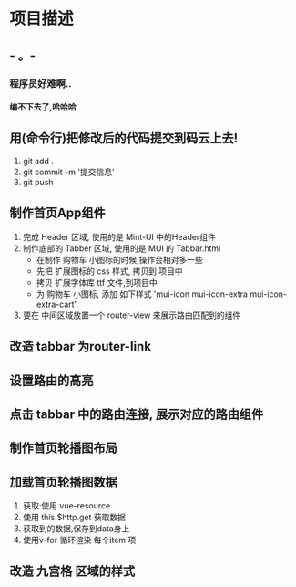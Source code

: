 # 项目描述

## - 。-

### 程序员好难啊..

#### 编不下去了,哈哈哈

## 用(命令行)把修改后的代码提交到码云上去!
1. git add .
2. git commit -m '提交信息'
3. git push

## 制作首页App组件
1. 完成 Header 区域, 使用的是 Mint-UI 中的Header组件
2. 制作底部的 Tabber 区域, 使用的是 MUI 的 Tabbar.html
   + 在制作 购物车 小图标的时候,操作会相对多一些
   + 先把 扩展图标的 css 样式, 拷贝到 项目中
   + 拷贝 扩展字体库 ttf 文件,到项目中
   + 为 购物车 小图标, 添加 如下样式 'mui-icon mui-icon-extra mui-icon-extra-cart'
3. 要在 中间区域放置一个 router-view 来展示路由匹配到的组件


## 改造 tabbar 为router-link

## 设置路由的高亮

## 点击 tabbar 中的路由连接, 展示对应的路由组件

## 制作首页轮播图布局

## 加载首页轮播图数据
1. 获取:使用 vue-resource
2. 使用 this.$http.get 获取数据
3. 获取到的数据,保存到data身上
4. 使用v-for 循环渲染 每个item 项

## 改造 九宫格 区域的样式



